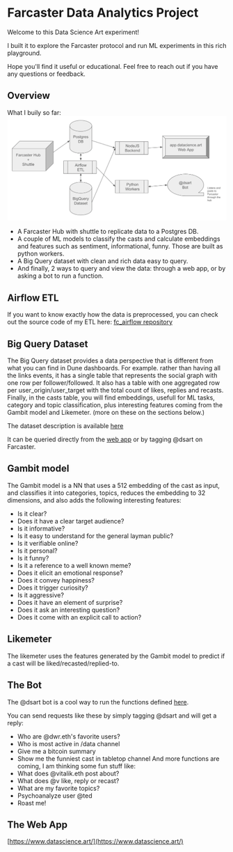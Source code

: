 # Farcaster Data Analytics Project

Welcome to this Data Science Art experiment!

I built it to explore the Farcaster protocol and run ML experiments in this rich playground.

Hope you'll find it useful or educational. Feel free to reach out if you have any questions or feedback.

## Overview

What I buily so far:
![Farcaster Data Analytics Schema](schema.png)
* A Farcaster Hub with shuttle to replicate data to a Postgres DB.
* A couple of ML models to classify the casts and calculate embeddings and features such as sentiment, informational, funny. Those are built as python workers.
* A Big Query dataset with clean and rich data easy to query. 
* And finally, 2 ways to query and view the data: through a web app, or by asking a bot to run a function.


## Airflow ETL
If you want to know exactly how the data is preprocessed, you can check out the source code of my ETL here:
[fc_airflow repository](https://github.com/randombishop/fc_airflow)


## Big Query Dataset
The Big Query dataset provides a data perspective that is different from what you can find in Dune dashboards. 
For example. rather than having all the links events, it has a single table that represents the social graph with one row per follower/followed.
It also has a table with one aggregated row per user_origin/user_target with the total count of likes, replies and recasts.
Finally, in the casts table, you will find embeddings, usefull for ML tasks, category and topic classification, plus interesting features coming from the Gambit model and Likemeter. (more on these on the sections below.)

The dataset description is available [here](dataset.md)

It can be queried directly from the [web app](https://app.datascience.art/#/bot) or by tagging @dsart on Farcaster.

## Gambit model
The Gambit model is a NN that uses a 512 embedding of the cast as input, and classifies it into categories, topics, reduces the embedding to 32 dimensions, and also adds the following interesting features:
* Is it clear?
* Does it have a clear target audience?
* Is it informative?
* Is it easy to understand for the general layman public?
* Is it verifiable online?
* Is it personal?
* Is it funny?
* Is it a reference to a well known meme?
* Does it elicit an emotional response?
* Does it convey happiness?
* Does it trigger curiosity?
* Is it aggressive?
* Does it have an element of surprise?
* Does it ask an interesting question?
* Does it come with an explicit call to action?


## Likemeter
The likemeter uses the features generated by the Gambit model to predict if a cast will be liked/recasted/replied-to.


## The Bot
The @dsart bot is a cool way to run the functions defined [here](https://github.com/randombishop/fc_bots/blob/main/bots/functions.md).

You can send requests like these by simply tagging @dsart and will get a reply:
* Who are @dwr.eth's favorite users?
* Who is most active in /data channel
* Give me a bitcoin summary
* Show me the funniest cast in tabletop channel
And more functions are coming, I am thinking some fun stuff like:
* What does @vitalik.eth post about?
* What does @v like, reply or recast? 
* What are my favorite topics? 
* Psychoanalyze user @ted
* Roast me!

## The Web App
[https://www.datascience.art/](https://www.datascience.art/)
